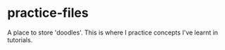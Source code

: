 # practice-files
A place to store 'doodles'. This is where I practice concepts I've learnt in tutorials.
